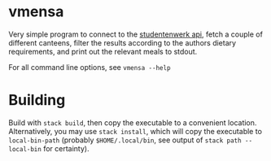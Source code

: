 # vmensa
Very simple program to connect to the [studentenwerk
api](https://www.studentenwerk-dresden.de/mensen/speiseplan-api.html), fetch a
couple of different canteens, filter the results according to the authors
dietary requirements, and print out the relevant meals to stdout.

For all command line options, see `vmensa --help`

# Building
Build with `stack build`, then copy the executable to a convenient location.
Alternatively, you may use `stack install`, which will copy the executable to
`local-bin-path` (probably `$HOME/.local/bin`, see output of `stack path
--local-bin` for certainty).
